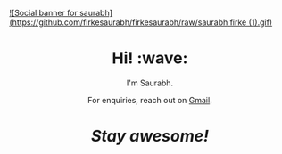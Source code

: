 [![Social banner for saurabh](https://github.com/firkesaurabh/firkesaurabh/raw/saurabh firke (1).gif)](https://www.linkedin.com/in/saurabhfirke/)
<h1 align='center'> Hi! :wave:</h1>
<p align='center'>
I'm Saurabh.
</p>
<p align='center'>For enquiries, reach out on <a href="saurabhfirke@gmail.com">Gmail</a>.</p>

<h1 align='center'><i>Stay awesome!</i></h1


